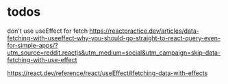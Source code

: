 # todos

don't use useEffect for fetch
<https://reactpractice.dev/articles/data-fetching-with-useeffect-why-you-should-go-straight-to-react-query-even-for-simple-apps/?utm_source=reddit.reactjs&utm_medium=social&utm_campaign=skip-data-fetching-with-use-effect>

<https://react.dev/reference/react/useEffect#fetching-data-with-effects>
